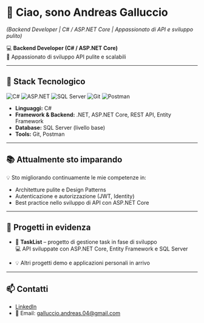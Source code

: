 # 👋 Ciao, sono Andreas Galluccio
*(Backend Developer | C# / ASP.NET Core | Appassionato di API e sviluppo pulito)*

💻 **Backend Developer (C# / ASP.NET Core)**  
🚀 Appassionato di sviluppo API pulite e scalabili  

---

## 🔧 Stack Tecnologico

![C#](https://img.shields.io/badge/C%23-239120?logo=c-sharp&logoColor=white) 
![ASP.NET](https://img.shields.io/badge/ASP.NET-Core-512BD4?logo=dot-net&logoColor=white) 
![SQL Server](https://img.shields.io/badge/SQL%20Server-CC2927?logo=microsoft-sql-server&logoColor=white)
![Git](https://img.shields.io/badge/Git-F05032?logo=git&logoColor=white)
![Postman](https://img.shields.io/badge/Postman-FF6C37?logo=postman&logoColor=white)

- **Linguaggi:** C#  
- **Framework & Backend:** .NET, ASP.NET Core, REST API, Entity Framework  
- **Database:** SQL Server (livello base)  
- **Tools:** Git, Postman  

---

## 📚 Attualmente sto imparando
💡 Sto migliorando continuamente le mie competenze in:

- Architetture pulite e Design Patterns  
- Autenticazione e autorizzazione (JWT, Identity)  
- Best practice nello sviluppo di API con ASP.NET Core

---

## 📂 Progetti in evidenza
- 🚧 **TaskList** – progetto di gestione task in fase di sviluppo  
💻 API sviluppate con ASP.NET Core, Entity Framework e SQL Server  

- 💡 Altri progetti demo e applicazioni personali in arrivo  

---

## 📫 Contatti
- [LinkedIn](https://www.linkedin.com/in/andreas-galluccio-6b2188256/)  
- 📧 Email: galluccio.andreas.04@gmail.com  
